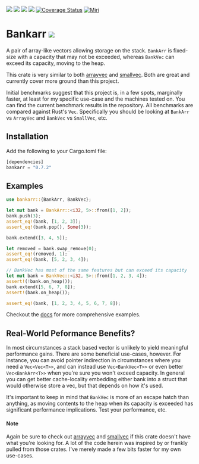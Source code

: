 [<picture><img src="https://badges.ws/crates/v/bankarr?color=f74d02&logo=rust" /></picture>](https://crates.io/crates/bankarr)
[<picture><img src="https://badges.ws/crates/docs/bankarr" /></picture>](https://docs.rs/bankarr/latest/bankarr/)
[<img src="https://badges.ws/maintenance/yes/2025" />](https://github.com/stkterry/bankarr)
[<img src="https://badges.ws/github/license/stkterry/bankarr" />](https://github.com/stkterry/bankarr/blob/main/LICENSE.md)
[![Coverage Status](https://coveralls.io/repos/github/stkterry/bankarr/badge.svg?branch=main)](https://coveralls.io/github/stkterry/bankarr?branch=main)
[![Miri](https://github.com/stkterry/bankarr/actions/workflows/miri.yaml/badge.svg)](https://github.com/stkterry/bankarr/actions/workflows/miri.yaml)

# Bankarr [<img src="https://badges.ws/badge/Rust-000000?logo=rust" />](https://www.rust-lang.org)

A pair of array-like vectors allowing storage on the stack.  `BankArr` is fixed-size
with a capacity that may not be exceeded, whereas `BankVec` can exceed its capacity,
moving to the heap.

This crate is very similar to both [arrayvec](https://crates.io/crates/arrayvec) and
[smallvec](https://crates.io/crates/smallvec).  Both are great and currently cover
more ground than this project.

Initial benchmarks suggest that this project is, in a few spots, marginally faster,
at least for my specific use-case and the machines tested on.  You can find the 
current benchmark results in the repository. All benchmarks are compared against
Rust's `Vec`.  Specifically you should be looking at `BankArr` vs `ArrayVec` and 
`BankVec` vs `SmallVec`, etc.


## Installation
Add the following to your Cargo.toml file:
```rust
[dependencies]
bankarr = "0.7.2"
```

## Examples 
```rust
use bankarr::{BankArr, BankVec};

let mut bank = BankArr::<i32, 5>::from([1, 2]);
bank.push(3);
assert_eq!(bank, [1, 2, 3]);
assert_eq!(bank.pop(), Some(3));

bank.extend([3, 4, 5]);

let removed = bank.swap_remove(0);
assert_eq!(removed, 1);
assert_eq!(bank, [5, 2, 3, 4]);

// BankVec has most of the same features but can exceed its capacity
let mut bank = BankVec::<i32, 5>::from([1, 2, 3, 4]);
assert!(!bank.on_heap());
bank.extend([5, 6, 7, 8]);
assert!(bank.on_heap());

assert_eq!(bank, [1, 2, 3, 4, 5, 6, 7, 8]);

```

Checkout the [docs](https://docs.rs/bankarr/latest/bankarr/) for more comprehensive examples.

## Real-World Peformance Benefits?

In most circumstances a stack based vector is unlikely to yield meaningful performance
gains.  There are some beneficial use-cases, however.  For instance, you can avoid 
pointer indirection in circumstances where you need a `Vec<Vec<T>>`, and can instead 
use `Vec<BankVec<T>>` or even better `Vec<BankArr<T>>` when you're sure you won't 
exceed capacity. In general you can get better cache-locality embedding either bank
into a struct that would otherwise store a vec, but that depends on how it's used.

It's important to keep in mind that `BankVec` is more of an escape hatch than anything,
as moving contents to the heap when its capacity is exceeded has significant performance
implications. Test your performance, etc.

#### Note
Again be sure to check out [arrayvec](https://crates.io/crates/arrayvec) and
[smallvec](https://crates.io/crates/smallvec) if this crate doesn't have what you're
looking for.  A lot of the code herein was inspired by or frankly pulled from 
those crates.  I've merely made a few bits faster for my own use-cases.
